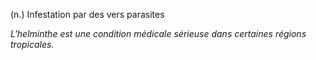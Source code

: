 (n.) Infestation par des vers parasites

*L'helminthe est une condition médicale sérieuse dans certaines régions tropicales.*